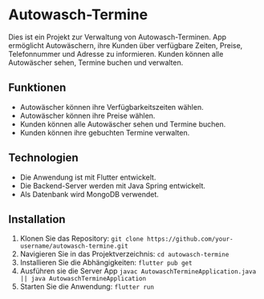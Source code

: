 # Autowasch-Termine

Dies ist ein Projekt zur Verwaltung von Autowasch-Terminen. App ermöglicht Autowäschern, ihre Kunden über verfügbare Zeiten, Preise, Telefonnummer und Adresse zu informieren. Kunden können alle Autowäscher sehen, Termine buchen und verwalten.

## Funktionen

- Autowäscher können ihre Verfügbarkeitszeiten wählen.
- Autowäscher können ihre Preise wählen.
- Kunden können alle Autowäscher sehen und Termine buchen.
- Kunden können ihre gebuchten Termine verwalten.

## Technologien

- Die Anwendung ist mit Flutter entwickelt.
- Die Backend-Server werden mit Java Spring entwickelt.
- Als Datenbank wird MongoDB verwendet.

## Installation

1. Klonen Sie das Repository: `git clone https://github.com/your-username/autowasch-termine.git`
2. Navigieren Sie in das Projektverzeichnis: `cd autowasch-termine`
3. Installieren Sie die Abhängigkeiten: `flutter pub get`
4. Ausführen sie die Server App `javac AutowaschTermineApplication.java || java AutowaschTermineApplication`
5. Starten Sie die Anwendung: `flutter run`



